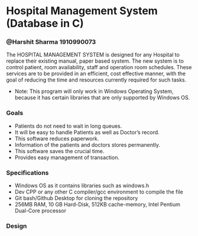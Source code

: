 # Hospital Management System (Database in C)
### @Harshit Sharma 1910990073
The HOSPITAL MANAGEMENT SYSTEM is designed for any Hospital to replace their existing manual, paper based system. The new system is to control patient, room availability, staff and operation room schedules. These services are to be provided in an efficient, cost effective manner, with the goal of reducing the time and resources currently required for such tasks.

* Note: This program will only work in Windows Operating System, because it has certain libraries that are only supported by Windows OS.
 
### Goals
- Patients do not need to wait in long queues.
- It will be easy to handle Patients as well as Doctor’s record.
- This software reduces paperwork.
- Information of the patients and doctors stores permanently.
- This software saves the crucial time.
- Provides easy management of transaction.

### Specifications
- Windows OS as it contains libraries such as windows.h
- Dev CPP or any other C compiler/gcc environment to compile the file
- Git bash/Github Desktop for cloning the repository
- 256MB RAM, 10 GB Hard-Disk, 512KB cache-memory, Intel Pentium Dual-Core processor

### Design



